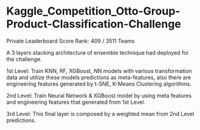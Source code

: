 # Kaggle_Competition_Otto-Group-Product-Classification-Challenge
Private Leaderboard Score Rank:  409 / 3511 Teams


A 3 layers stacking architecture of ensemble technique had deployed for the challenge.

1st Level: Train KNN, RF, XGBoost, NN models with various transformation data and utilize these models predictions as meta-features, also there are engineering features generated by t-SNE, K-Means Clustering algorithms.

2nd Level: Train Neural Network & XGBoost model by using meta features and engineering features that generated from 1st Level.

3rd Level: This final layer is composed by a weighted mean from 2nd Level predictions.
